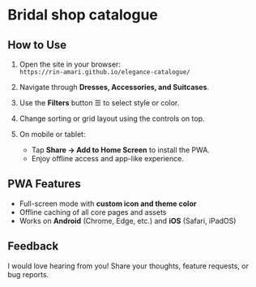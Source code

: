 # Bridal shop catalogue

## How to Use

1. Open the site in your browser:  
   `https://rin-amari.github.io/elegance-catalogue/`  

2. Navigate through **Dresses, Accessories, and Suitcases**.  

3. Use the **Filters** button ☰ to select style or color.  

4. Change sorting or grid layout using the controls on top.  

5. On mobile or tablet:  
   - Tap **Share → Add to Home Screen** to install the PWA.  
   - Enjoy offline access and app-like experience.  

## PWA Features

- Full-screen mode with **custom icon and theme color**  
- Offline caching of all core pages and assets  
- Works on **Android** (Chrome, Edge, etc.) and **iOS** (Safari, iPadOS)  

## Feedback

I would love hearing from you! Share your thoughts, feature requests, or bug reports.  
